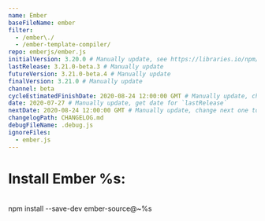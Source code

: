 ```yaml
---
name: Ember
baseFileName: ember
filter:
  - /ember\./
  - /ember-template-compiler/
repo: emberjs/ember.js
initialVersion: 3.20.0 # Manually update, see https://libraries.io/npm/ember-source throughout
lastRelease: 3.21.0-beta.3 # Manually update
futureVersion: 3.21.0-beta.4 # Manually update
finalVersion: 3.21.0 # Manually update
channel: beta
cycleEstimatedFinishDate: 2020-08-24 12:00:00 GMT # Manually update, change next one to 6 weeks from this date...regardless of delays in the release
date: 2020-07-27 # Manually update, get date for `lastRelease`
nextDate: 2020-08-24 12:00:00 GMT # Manually update, change next one to 6 weeks from this date...regardless of delays in the release
changelogPath: CHANGELOG.md
debugFileName: .debug.js
ignoreFiles:
  - ember.js
---
```

# Install Ember %s:
<br>
npm install --save-dev ember-source@~%s
